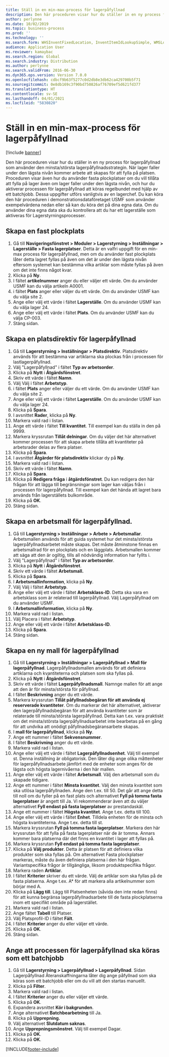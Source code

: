 ```yaml
---
title: Ställ in en min-max-process för lagerpåfyllnad
description: Den här proceduren visar hur du ställer in en ny process för lagerpåfyllnad som använder den minsta/största lagerpåfyllnadsstrategin.
author: perlynne
ms.date: 10/02/2019
ms.topic: business-process
ms.prod: ''
ms.technology: ''
ms.search.form: WHSInventFixedLocation, InventItemIdLookupSimple, WMSLocationIdLookup, WHSLocDirTable, InventLocationIdLookup, SysQueryForm, WHSWorkTemplateTable, WHSReplenishmentTemplates, UnitOfMeasureLookup, SysQueryTableLookUp, SysQueryFieldLookUp, SysRecurrence, WHSInventFixedLocation
audience: Application User
ms.reviewer: kamaybac
ms.search.region: Global
ms.search.industry: Distribution
ms.author: perlynne
ms.search.validFrom: 2016-06-30
ms.dyn365.ops.version: Version 7.0.0
ms.openlocfilehash: cdbcf9b63f5277c0d2db8e3db62ca429700b5f71
ms.sourcegitcommit: 0e8db169c3f90bd750826af76709ef5d621fd377
ms.translationtype: HT
ms.contentlocale: sv-SE
ms.lasthandoff: 04/01/2021
ms.locfileid: "5830820"
---
```

# <a name="set-up-a-min-max-replenishment-process"></a>Ställ in en min-max-process för lagerpåfyllnad

[!include [banner](../../includes/banner.md)]

Den här proceduren visar hur du ställer in en ny process för lagerpåfyllnad som använder den minsta/största lagerpåfyllnadsstrategin. När lager faller under den lägsta nivån kommer arbete att skapas för att fylla på platsen. Proceduren visar även hur du använder fasta plockplatser om du vill tillåta att fylla på lager även om lager faller under den lägsta nivån, och hur du aktiverar processen för lagerpåfyllnad att köras regelbundet med hjälp av ett batchjobb. Dessa uppgifter utförs vanligtvis av en lagerchef. Du kan köra den här proceduren i demonstrationsdataföretaget USMF som använder exempelvärdena nedan eller så kan du köra det på dina egna data. Om du använder dina egna data ska du kontrollera att du har ett lagerställe som aktiveras för Lagerstyrningsprocesser.


## <a name="create-a-fixed-picking-location"></a>Skapa en fast plockplats
1. Gå till **Navigeringsfönstret > Moduler > Lagerstyrning > Inställningar > Lagerställe > Fasta lagerplatser**. Detta är en valfri uppgift för en min-max process för lagerpåfyllnad, men om du använder fast plockplats låter detta lagret fyllas på även om det är under den lägsta nivån eftersom systemet kan bestämma vilka artiklar som måste fyllas på även om det inte finns något kvar.
2. Klicka på **Ny**.
3. I fältet **artikelnummer** anger du eller väljer ett värde. Om du använder USMF kan du välja artikeln A0001.  
4. i fältet **Plats** anger eller väljer du ett värde. Om du använder USMF kan du välja site 2.  
5. Ange eller välj ett värde i fältet **Lagerställe**. Om du använder USMF kan du välja lager 24.  
6. Ange eller välj ett värde i fältet **Plats**. Om du använder USMF kan du välja CP-003.  
7. Stäng sidan.

## <a name="create-a-replenishment-location-directive"></a>Skapa en platsdirektiv för lagerpåfyllnad
1. Gå till **Lagerstyrning > Inställningar > Platsdirektiv**. Platsdirektiv används för att bestämma var artiklarna ska plockas från i processen för lastlagerpåfyllnad.
2. Välj "Lagerpåfyllnad" i fältet **Typ av arbetsorder**.
3. Klicka på **Nytt** i **Åtgärdsfönstret**.
4. Skriv ett värde i fältet **Namn**.
5. Välj Välj i fältet **Arbetstyp**.
6. i fältet **Plats** anger eller väljer du ett värde. Om du använder USMF kan du välja site 2.  
7. Ange eller välj ett värde i fältet **Lagerställe**. Om du använder USMF kan du välja lager 24.  
8. Klicka på **Spara**.
9. I avsnittet **Rader**, klicka på **Ny**.
10. Markera vald rad i listan.
11. Ange ett värde i fältet **Till kvantitet**. Till exempel kan du ställa in den på 9999.  
12. Markera kryssrutan **Tillåt delningar**. Om du väljer det här alternativet kommer processen för att skapa arbete tillåta att kvantiteter på arbetsrader delas av flera platser.  
13. Klicka på **Spara**.
14. I avsnittet **Åtgärder för platsdirektiv** klickar dy på **Ny**.
15. Markera vald rad i listan.
16. Skriv ett värde i fältet **Namn**.
17. Klicka på **Spara**.
18. Klicka på **Redigera fråga** i **åtgärdsfönstret**. Du kan redigera den här frågan för att lägga till begränsningar som lager kan väljas från i processen för lagerpåfyllnad. Till exempel kan det hända att lagret bara används från lagerställets bulkområde.
19. Klicka på **OK**.
20. Stäng sidan.

## <a name="create-a-replenishment-work-template"></a>Skapa en arbetsmall för lagerpåfyllnad.
1. Gå till **Lagerstyrning > Inställningar > Arbete > Arbetsmallar**. Arbetsmallen används för att guida systemet hur det minsta/största lagerpåfyllnadsarbetet måste skapas. Det måste åtminstone finnas en arbetsmallrad för en plockplats och en läggplats. Arbetsmallen kommer att säga att den är ogiltig, tills all nödvändig information har fyllts i. 
2. Välj "Lagerpåfyllnad" i fältet **Typ av arbetsorder**.
3. Klicka på **Nytt** i **Åtgärdsfönstret**.
4. Skriv ett värde i fältet **Arbetsmall.**
5. Klicka på **Spara**.
6. I **Arbetsmallinformation**, klicka på **Ny**.
7. Välj Välj i fältet **Arbetstyp**.
8. Ange eller välj ett värde i fältet **Arbetsklass-ID**. Detta ska vara en arbetsklass som är relaterad till lagerpåfyllnad. Välj Lagerpåfyllnad om du använder USMF.  
9. I **Arbetsmallinformation**, klicka på **Ny**.
10. Markera vald rad i listan.
11. Välj Placera i fältet **Arbetstyp**.
12. Ange eller välj ett värde i fältet **Arbetsklass-ID**.
13. Klicka på **Spara**.
14. Stäng sidan.

## <a name="create-a-new-replenishment-template"></a>Skapa en ny mall för lagerpåfyllnad
1. Gå till **Lagerstyrning > Inställningar > Lagerpåfyllnad > Mall för lagerpåfyllnad**. Lagerpåfyllnadsmallen används för att definiera artiklarna och kvantiteterna och platsen som ska fyllas på.
2. Klicka på **Nytt** i **Åtgärdsfönstret**.
3. Skriv ett värde i fältet **Lagerpåfyllnadsmall**. Namnge mallen för att ange att den är för minsta/största för påfyllnad.  
4. I fältet **Beskrivning** anger du ett värde.
5. Markera kryssrutan **Tillåt påfyllnadsbegäran för att använda ej reserverade kvantiteter**. Om du markerar det här alternativet, aktiverar den lagerpåfyllnadsbegäran för att använda kvantiteter som är relaterade till minsta/största lagerpåfyllnad. Detta kan t.ex. vara praktiskt om det minsta/största lagerpåfyllnadsarbetet inte bearbetas på en gång för att undvika att onödigt påfyllnadsbegäransarbete skapas.
6. I **mall för lagerpåfyllnad**, klicka på **Ny**.
7. Ange ett nummer i fältet **Sekvensnummer**.
8. I fältet **Beskrivning** anger du ett värde.
9. Markera vald rad i listan.
10. Ange eller välj ett värde i fältet **Lagerpåfyllnadsenhet**. Välj till exempel st. Denna inställning är obligatorisk. Den låter dig ange olika måttenheter för lagerpåfyllnadsarbete jämfört med de enheter som anges för de lägsta och högsta lagernivåerna i den här mallen.
11. Ange eller välj ett värde i fältet **Arbetsmall**. Välj den arbetsmall som du skapade tidigare.  
12. Ange ett nummer i fältet **Minsta kvantitet**. Välj den minsta kvantitet som ska utlösa lagerpåfyllnaden. Ange den t.ex. till 50. Det går att ange detta till noll om du fyller på en fast plats och alternativet **Fyll på tomma fasta lagerplatser** är angett till Ja. Vi rekommenderar även att du väljer alternativet **Fyll endast på fasta lagerplatser** av prestandaskäl.
13. Ange ett nummer i fältet **Högsta kvantitet**. Ange t.ex. detta till 100.  
14. Ange eller välj ett värde i fältet **Enhet**. Tilldela enheten för de minsta och högsta kvantiteterna. Ange t.ex. detta till st.  
15. Markera kryssrutan **Fyll på tomma fasta lagerplatser**. Markera den här kryssrutan för att fylla på fasta lagerplatser när de är tomma. Annars kommer bara platserna där det finns en kvantitet i lager att fyllas på.
16. Markera kryssrutan **Fyll endast på tomma fasta lagerplatser**.
17. Klicka på **Välj produkter**. Detta är platsen för att definiera vilka produkter som ska fyllas på. Om alternativet Fasta plockplatser markeras, måste du även definiera platserna i den här frågan. Variantspecifika frågor är tillgängliga, liksom produktspecifika frågor.
18. Markera raden **Artiklar**.
19. I fältet **Kriterier** skriver du ett värde. Välj de artiklar som ska fyllas på de fasta platserna. Ange t.ex. A* för att markera alla artikelnummer som börjar med A.
20. Klicka på **Lägg till**. Lägg till Platsenheten (såvida den inte redan finns) för att kunna begränsa lagerpåfyllnadsarbete till de fasta plockplatserna inom ett specifikt område på lagerstället.
21. Markera vald rad i listan.
22. Ange fältet **Tabell** till Platser.
23. Välj Platsprofil-ID i fältet **Fält**.
24. I fältet **Kriterier** anger du eller väljer ett värde.
25. Klicka på **OK**.
26. Stäng sidan.

## <a name="set-the-replenishment-process-to-run-as-a-batch-job"></a>Ange att processen för lagerpåfyllnad ska köras som ett batchjobb
1. Gå till **Lagerstyrning > Lagerpåfyllnad > Lagerpåfyllnad**. Sidan Lagerpåfyllnad Återanskaffningarna låter dig ange påfyllnad som ska köras som ett batchjobb eller om du vill att den startas manuellt.
2. Klicka på **Filter**.
3. Markera vald rad i listan.
4. I fältet **Kriterier** anger du eller väljer ett värde.
5. Klicka på **OK**.
6. Expandera avsnittet **Kör i bakgrunden**.
7. Ange alternativet **Batchbearbetning** till Ja.
8. Klicka på **Upprepning.**
9. Välj alternativet **Slutdatum saknas**.
10. Ange **Upprepningsmönstret**. Välj till exempel Dagar.  
11. Klicka på **OK**.
12. Klicka på **OK**.



[!INCLUDE[footer-include](../../../includes/footer-banner.md)]